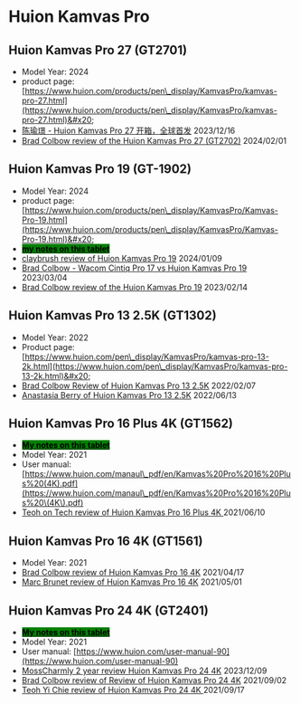 # Huion Kamvas Pro

## Huion Kamvas Pro 27 (GT2701)

* Model Year: 2024
* product page: [https://www.huion.com/products/pen\_display/KamvasPro/kamvas-pro-27.html](https://www.huion.com/products/pen\_display/KamvasPro/kamvas-pro-27.html)&#x20;
* [陈瑜璟 - Huion Kamvas Pro 27 开箱，全球首发](https://www.youtube.com/watch?v=n4Jly9fYHjo) 2023/12/16&#x20;
* [Brad Colbow review of the Huion Kamvas Pro 27 (GT2702)](https://www.youtube.com/watch?v=-NoCdSWq8AM) 2024/02/01

## Huion Kamvas Pro 19 (GT-1902)

* Model Year: 2024
* product page: [https://www.huion.com/products/pen\_display/KamvasPro/Kamvas-Pro-19.html](https://www.huion.com/products/pen\_display/KamvasPro/Kamvas-Pro-19.html)&#x20;
* [<mark style="background-color:green;">**my notes on this tablet**</mark>](7p-notes-huion-kamvas-pro-19-gt1902.md)&#x20;
* [claybrush review of Huion Kamvas Pro 19](https://www.youtube.com/watch?v=hvrPw6mlrlQ) 2024/01/09
* [Brad Colbow - Wacom Cintiq Pro 17 vs Huion Kamvas Pro 19](https://www.youtube.com/watch?v=6kh07G\_L\_qU) 2023/03/04
* [Brad Colbow review of the Huion Kamvas Pro 19](https://www.youtube.com/watch?v=WxdFXfuPvN4) 2023/02/14

## Huion Kamvas Pro 13 2.5K (GT1302)

* Model Year: 2022
* Product page: [https://www.huion.com/pen\_display/KamvasPro/kamvas-pro-13-2k.html](https://www.huion.com/pen\_display/KamvasPro/kamvas-pro-13-2k.html)&#x20;
* [Brad Colbow Review of Huion Kamvas Pro 13 2.5K](https://youtu.be/8Zqmvccypuc) 2022/02/07
* [Anastasia Berry of Huion Kamvas Pro 13 2.5K](https://youtu.be/UXPdIF1cZp0) 2022/06/13

## Huion Kamvas Pro 16 Plus 4K (GT1562)

* [<mark style="background-color:green;">**My notes on this tablet**</mark>](7p-notes-huion-kamvas-pro-16-plus-4k-gt1562.md)
* Model Year: 2021
* User manual: [https://www.huion.com/manaul\_pdf/en/Kamvas%20Pro%2016%20Plus%20(4K).pdf](https://www.huion.com/manaul\_pdf/en/Kamvas%20Pro%2016%20Plus%20\(4K\).pdf)
* [Teoh on Tech review of Huion Kamvas Pro 16 Plus 4K ](https://www.youtube.com/watch?v=0sfbhhXoR8E)2021/06/10

## Huion Kamvas Pro 16 4K (GT1561)

* Model Year: 2021
* [Brad Colbow review of Huion Kamvas Pro 16 4K](https://youtu.be/7P3RW0JxgPU) 2021/04/17&#x20;
* [Marc Brunet review of Huion Kamvas Pro 16 4K](https://youtu.be/KlBDEezxjiw) 2021/05/01

## Huion Kamvas Pro 24 4K (GT2401)

* [<mark style="background-color:green;">**My notes on this tablet**</mark>](7p-notes-huion-kamvas-pro-24-4k-gt2401.md)&#x20;
* Model Year: 2021
* User manual: [https://www.huion.com/user-manual-90](https://www.huion.com/user-manual-90) &#x20;
* [MossCharmly 2 year review Huion Kamvas Pro 24 4K](https://www.youtube.com/watch?v=XwD\_7x2S-7g) 2023/12/09
* [Brad Colbow review of Review of Huion Kamvas Pro 24 4K](https://www.youtube.com/watch?v=HvQxDrzgbOo) 2021/09/02
* [Teoh Yi Chie review of Huion Kamvas Pro 24 4K ](https://www.youtube.com/watch?v=r8k5qsgJXlM)2021/09/17

